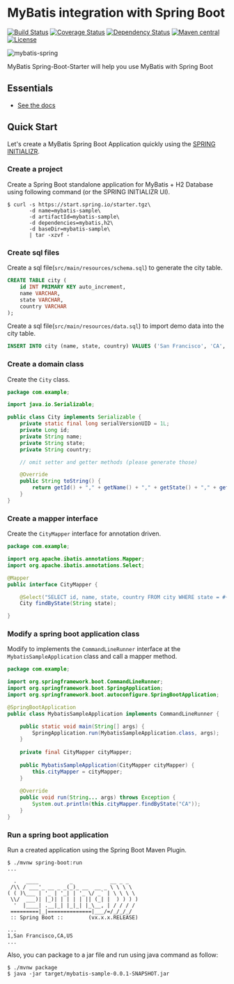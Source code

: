 # MyBatis integration with Spring Boot

[![Build Status](https://travis-ci.org/mybatis/spring-boot-starter.svg)](https://travis-ci.org/mybatis/spring-boot-starter)
[![Coverage Status](https://coveralls.io/repos/github/mybatis/spring-boot-starter/badge.svg?branch=master)](https://coveralls.io/github/mybatis/spring-boot-starter?branch=master)
[![Dependency Status](https://www.versioneye.com/user/projects/56ef48ed35630e0029dafdb0/badge.svg?style=flat)](https://www.versioneye.com/user/projects/56ef48ed35630e0029dafdb0)
[![Maven central](https://maven-badges.herokuapp.com/maven-central/org.mybatis.spring.boot/mybatis-spring-boot/badge.svg)](https://maven-badges.herokuapp.com/maven-central/org.mybatis.spring.boot/mybatis-spring-boot)
[![License](http://img.shields.io/:license-apache-brightgreen.svg)](http://www.apache.org/licenses/LICENSE-2.0.html)

![mybatis-spring](http://mybatis.github.io/images/mybatis-logo.png)

MyBatis Spring-Boot-Starter will help you use MyBatis with Spring Boot

Essentials
----------

* [See the docs](http://www.mybatis.org/spring-boot-starter/mybatis-spring-boot-autoconfigure)


Quick Start
----------

Let's create a MyBatis Spring Boot Application quickly using the [SPRING INITIALIZR](https://start.spring.io/).

### Create a project

Create a Spring Boot standalone application for MyBatis + H2 Database using following command (or the SPRING INITIALIZR UI).

```
$ curl -s https://start.spring.io/starter.tgz\
       -d name=mybatis-sample\
       -d artifactId=mybatis-sample\
       -d dependencies=mybatis,h2\
       -d baseDir=mybatis-sample\
       | tar -xzvf -
```

### Create sql files

Create a sql file(`src/main/resources/schema.sql`) to generate the city table.

```sql
CREATE TABLE city (
    id INT PRIMARY KEY auto_increment,
    name VARCHAR,
    state VARCHAR,
    country VARCHAR
);
```

Create a sql file(`src/main/resources/data.sql`) to import demo data into the city table.

```sql
INSERT INTO city (name, state, country) VALUES ('San Francisco', 'CA', 'US');
```

### Create a domain class

Create the `City` class.

```java
package com.example;

import java.io.Serializable;

public class City implements Serializable {
    private static final long serialVersionUID = 1L;
    private Long id;
    private String name;
    private String state;
    private String country;

    // omit setter and getter methods (please generate those)

    @Override
    public String toString() {
        return getId() + "," + getName() + "," + getState() + "," + getCountry();
    }    
}
```

### Create a mapper interface

Create the `CityMapper` interface for annotation driven.

```java
package com.example;

import org.apache.ibatis.annotations.Mapper;
import org.apache.ibatis.annotations.Select;

@Mapper
public interface CityMapper {

    @Select("SELECT id, name, state, country FROM city WHERE state = #{state}")
    City findByState(String state);

}
```

### Modify a spring boot application class

Modify to implements the `CommandLineRunner` interface at the `MybatisSampleApplication` class and call a mapper method.

```java
package com.example;

import org.springframework.boot.CommandLineRunner;
import org.springframework.boot.SpringApplication;
import org.springframework.boot.autoconfigure.SpringBootApplication;

@SpringBootApplication
public class MybatisSampleApplication implements CommandLineRunner {

    public static void main(String[] args) {
        SpringApplication.run(MybatisSampleApplication.class, args);
    }
    
    private final CityMapper cityMapper;
    
    public MybatisSampleApplication(CityMapper cityMapper) {
        this.cityMapper = cityMapper;
    }
    
    @Override
    public void run(String... args) throws Exception {
        System.out.println(this.cityMapper.findByState("CA"));
    }
}
```

### Run a spring boot application

Run a created application using the Spring Boot Maven Plugin.

```
$ ./mvnw spring-boot:run
...

  .   ____          _            __ _ _
 /\\ / ___'_ __ _ _(_)_ __  __ _ \ \ \ \
( ( )\___ | '_ | '_| | '_ \/ _` | \ \ \ \
 \\/  ___)| |_)| | | | | || (_| |  ) ) ) )
  '  |____| .__|_| |_|_| |_\__, | / / / /
 =========|_|==============|___/=/_/_/_/
 :: Spring Boot ::        (vx.x.x.RELEASE)

...
1,San Francisco,CA,US
...
```

Also, you can package to a jar file and run using java command as follow:

```
$ ./mvnw package
$ java -jar target/mybatis-sample-0.0.1-SNAPSHOT.jar
```